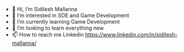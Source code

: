 - 👋 Hi, I’m Sidilesh Mallanna
- 👀 I’m interested in SDE and Game Development
- 🌱 I’m currently learning Game Development 
- 💞️ I’m looking to learn everything new
- 📫 How to reach me Linkedin https://www.linkedin.com/in/sidilesh-mallanna/

<!---
arjunmallana/arjunmallana is a ✨ special ✨ repository because its `README.md` (this file) appears on your GitHub profile.
You can click the Preview link to take a look at your changes.
--->
